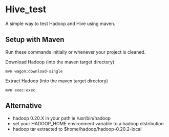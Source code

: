 Hive_test
=============

A simple way to test Hadoop and Hive using maven.

Setup with Maven
-----

Run these commands initially or whenever your project is cleaned.

Download Hadoop (into the maven target directory)

    mvn wagon:download-single

Extract Hadoop  (into the maven target directory)

    mvn exec:exec

Alternative
-----

* hadoop 0.20.X in your path ie /usr/bin/hadoop
* set your HADOOP_HOME environment variable to a hadoop distribution
* hadoop tar extracted to  $home/hadoop/hadoop-0.20.2-local

